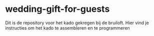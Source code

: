 # wedding-gift-for-guests
Dit is de repository voor het kado gekregen bij de bruiloft. Hier vind je instructies om het kado te assembleren en te programmeren
